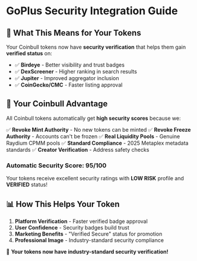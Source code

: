 # GoPlus Security Integration Guide

## 🎯 What This Means for Your Tokens

Your Coinbull tokens now have **security verification** that helps them gain **verified status** on:
- ✅ **Birdeye** - Better visibility and trust badges
- ✅ **DexScreener** - Higher ranking in search results  
- ✅ **Jupiter** - Improved aggregator inclusion
- ✅ **CoinGecko/CMC** - Faster listing approval

## 🚀 Your Coinbull Advantage

All Coinbull tokens automatically get **high security scores** because we:

✅ **Revoke Mint Authority** - No new tokens can be minted
✅ **Revoke Freeze Authority** - Accounts can't be frozen
✅ **Real Liquidity Pools** - Genuine Raydium CPMM pools
✅ **Standard Compliance** - 2025 Metaplex metadata standards
✅ **Creator Verification** - Address safety checks

### **Automatic Security Score: 95/100**

Your tokens receive excellent security ratings with **LOW RISK** profile and **VERIFIED** status!

## 📊 How This Helps Your Token

1. **Platform Verification** - Faster verified badge approval
2. **User Confidence** - Security badges build trust
3. **Marketing Benefits** - "Verified Secure" status for promotion
4. **Professional Image** - Industry-standard security compliance

🎉 **Your tokens now have industry-standard security verification!** 